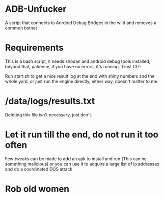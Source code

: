 # ADB-Unfucker
A script that connects to Anrdoid Debug Bridges in the wild and removes a common botnet

# Requirements 
This is a bash script, it needs shodan and android debug tools installed, beyond that, patience, if you have no errors, it's running. Trust CLI!

Run start.sh to get a nice result log at the end with shiny numbers and the whole yard, or just run the engine directly, either way, doesn't matter to me.

# /data/logs/results.txt
Deleting this file isn't necessary, just don't.


# Let it run till the end, do not run it too often
Few tweaks can be made to add an apk to install and run (This can be something malicious) or you can use it to acquire a large list
of ip addresses and do a coordinated DOS attack. 

# Rob old women

